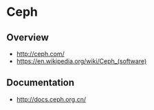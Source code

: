 # Ceph


## Overview

- http://ceph.com/
- https://en.wikipedia.org/wiki/Ceph_(software)


## Documentation

- http://docs.ceph.org.cn/
